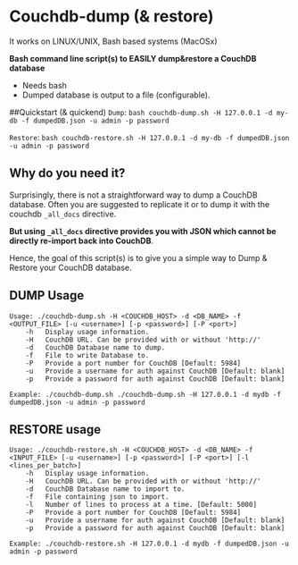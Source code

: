 Couchdb-dump (& restore)
============

It works on LINUX/UNIX, Bash based systems (MacOSx)

**Bash command line script(s) to EASILY dump&restore a CouchDB database**

 * Needs bash
 * Dumped database is output to a file (configurable).

##Quickstart (& quickend)
`Dump`:
```bash couchdb-dump.sh -H 127.0.0.1 -d my-db -f dumpedDB.json -u admin -p password```

`Restore`:
```bash couchdb-restore.sh -H 127.0.0.1 -d my-db -f dumpedDB.json -u admin -p password```

## Why do you need it?
Surprisingly, there is not a straightforward way to dump a CouchDB database. Often you are suggested to replicate it or to dump it with the couchdb `_all_docs` directive. 

**But using `_all_docs` directive provides you with JSON which cannot be directly re-import back into CouchDB**.

Hence, the goal of this script(s) is to give you a simple way to Dump & Restore your CouchDB database.


## DUMP Usage
```
Usage: ./couchdb-dump.sh -H <COUCHDB_HOST> -d <DB_NAME> -f <OUTPUT_FILE> [-u <username>] [-p <password>] [-P <port>]
	-h   Display usage information.
	-H   CouchDB URL. Can be provided with or without 'http://'
	-d   CouchDB Database name to dump.
	-f   File to write Database to.
	-P   Provide a port number for CouchDB [Default: 5984]
	-u   Provide a username for auth against CouchDB [Default: blank]
	-p   Provide a password for auth against CouchDB [Default: blank]

Example: ./couchdb-dump.sh ./couchdb-dump.sh -H 127.0.0.1 -d mydb -f dumpedDB.json -u admin -p password
```

## RESTORE usage
```
Usage: ./couchdb-restore.sh -H <COUCHDB_HOST> -d <DB_NAME> -f <INPUT_FILE> [-u <username>] [-p <password>] [-P <port>] [-l <lines_per_batch>]
	-h   Display usage information.
	-H   CouchDB URL. Can be provided with or without 'http://'
	-d   CouchDB Database name to import to.
	-f   File containing json to import.
	-l   Number of lines to process at a time. [Default: 5000]
	-P   Provide a port number for CouchDB [Default: 5984]
	-u   Provide a username for auth against CouchDB [Default: blank]
	-p   Provide a password for auth against CouchDB [Default: blank]

Example: ./couchdb-restore.sh -H 127.0.0.1 -d mydb -f dumpedDB.json -u admin -p password
```
